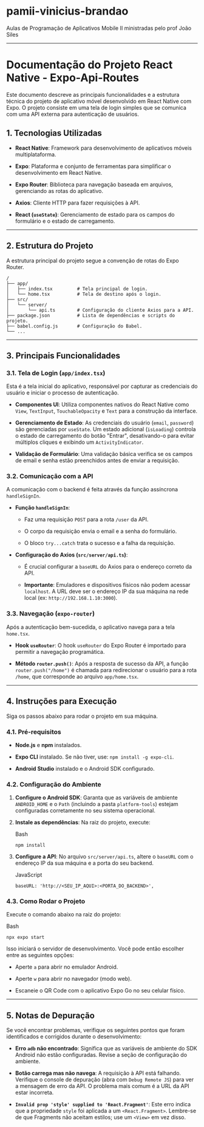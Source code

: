 # pamii-vinicius-brandao
Aulas de Programação de Aplicativos Mobile II ministradas pelo prof João Siles

-------------------------

# Documentação do Projeto React Native - Expo-Api-Routes

Este documento descreve as principais funcionalidades e a estrutura técnica do projeto de aplicativo móvel desenvolvido em React Native com Expo. O projeto consiste em uma tela de login simples que se comunica com uma API externa para autenticação de usuários.

## 1. Tecnologias Utilizadas

-   **React Native**: Framework para desenvolvimento de aplicativos móveis multiplataforma.
    
-   **Expo**: Plataforma e conjunto de ferramentas para simplificar o desenvolvimento em React Native.
    
-   **Expo Router**: Biblioteca para navegação baseada em arquivos, gerenciando as rotas do aplicativo.
    
-   **Axios**: Cliente HTTP para fazer requisições à API.
    
-   **React (`useState`)**: Gerenciamento de estado para os campos do formulário e o estado de carregamento.
    

----------

## 2. Estrutura do Projeto

A estrutura principal do projeto segue a convenção de rotas do Expo Router.

```
/
├── app/
│   ├── index.tsx         # Tela principal de login.
│   └── home.tsx          # Tela de destino após o login.
├── src/
│   └── server/
│       └── api.ts        # Configuração do cliente Axios para a API.
├── package.json          # Lista de dependências e scripts do projeto.
├── babel.config.js       # Configuração do Babel.
└── ...

```

----------

## 3. Principais Funcionalidades

### 3.1. Tela de Login (`app/index.tsx`)

Esta é a tela inicial do aplicativo, responsável por capturar as credenciais do usuário e iniciar o processo de autenticação.

-   **Componentes UI**: Utiliza componentes nativos do React Native como `View`, `TextInput`, `TouchableOpacity` e `Text` para a construção da interface.
    
-   **Gerenciamento de Estado**: As credenciais do usuário (`email`, `password`) são gerenciadas por `useState`. Um estado adicional (`isLoading`) controla o estado de carregamento do botão "Entrar", desativando-o para evitar múltiplos cliques e exibindo um `ActivityIndicator`.
    
-   **Validação de Formulário**: Uma validação básica verifica se os campos de email e senha estão preenchidos antes de enviar a requisição.
    

### 3.2. Comunicação com a API

A comunicação com o backend é feita através da função assíncrona `handleSignIn`.

-   **Função `handleSignIn`**:
    
    -   Faz uma requisição `POST` para a rota `/user` da API.
        
    -   O corpo da requisição envia o email e a senha do formulário.
        
    -   O bloco `try...catch` trata o sucesso e a falha da requisição.
        
-   **Configuração do Axios (`src/server/api.ts`)**:
    
    -   É crucial configurar a `baseURL` do Axios para o endereço correto da API.
        
    -   **Importante**: Emuladores e dispositivos físicos não podem acessar `localhost`. A URL deve ser o endereço IP da sua máquina na rede local (ex: `http://192.168.1.10:3000`).
        

### 3.3. Navegação (`expo-router`)

Após a autenticação bem-sucedida, o aplicativo navega para a tela `home.tsx`.

-   **Hook `useRouter`**: O hook `useRouter` do Expo Router é importado para permitir a navegação programática.
    
-   **Método `router.push()`**: Após a resposta de sucesso da API, a função `router.push("/home")` é chamada para redirecionar o usuário para a rota `/home`, que corresponde ao arquivo `app/home.tsx`.
    

----------

## 4. Instruções para Execução

Siga os passos abaixo para rodar o projeto em sua máquina.

### 4.1. Pré-requisitos

-   **Node.js** e **npm** instalados.
    
-   **Expo CLI** instalado. Se não tiver, use: `npm install -g expo-cli`.
    
-   **Android Studio** instalado e o Android SDK configurado.
    

### 4.2. Configuração do Ambiente

1.  **Configure o Android SDK**: Garanta que as variáveis de ambiente `ANDROID_HOME` e o `Path` (incluindo a pasta `platform-tools`) estejam configuradas corretamente no seu sistema operacional.
    
2.  **Instale as dependências**: Na raiz do projeto, execute:
    
    Bash
    
    ```
    npm install
    
    ```
    
3.  **Configure a API**: No arquivo `src/server/api.ts`, altere o `baseURL` com o endereço IP da sua máquina e a porta do seu backend.
    
    JavaScript
    
    ```
    baseURL: 'http://<SEU_IP_AQUI>:<PORTA_DO_BACKEND>',
    
    ```
    

### 4.3. Como Rodar o Projeto

Execute o comando abaixo na raiz do projeto:

Bash

```
npx expo start

```

Isso iniciará o servidor de desenvolvimento. Você pode então escolher entre as seguintes opções:

-   Aperte `a` para abrir no emulador Android.
    
-   Aperte `w` para abrir no navegador (modo web).
    
-   Escaneie o QR Code com o aplicativo Expo Go no seu celular físico.
    

----------

## 5. Notas de Depuração

Se você encontrar problemas, verifique os seguintes pontos que foram identificados e corrigidos durante o desenvolvimento:

-   **Erro `adb` não encontrado**: Significa que as variáveis de ambiente do SDK Android não estão configuradas. Revise a seção de configuração do ambiente.
    
-   **Botão carrega mas não navega**: A requisição à API está falhando. Verifique o console de depuração (abra com `Debug Remote JS`) para ver a mensagem de erro da API. O problema mais comum é a URL da API estar incorreta.
    
-   **`Invalid prop 'style' supplied to 'React.Fragment'`**: Este erro indica que a propriedade `style` foi aplicada a um `<React.Fragment>`. Lembre-se de que Fragments não aceitam estilos; use um `<View>` em vez disso.
